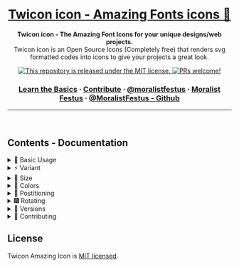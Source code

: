 <div>
  
<h1 align="center">
  <a href="https://github.com/moralistfestus/twicon-icon">
	Twicon icon - Amazing Fonts icons 🌟 
  </a>
</h1>

<p align="center">
  <strong>Twicon icon - The Amazing Font Icons for your unique designs/web projects.</strong><br>
	Twicon icon is an Open Source Icons (Completely free) that renders svg formatted codes into icons to give your projects a great look. 
</p>

<p align="center">
 
<a href="https://github.com/MoralistFestus/twicon-icon/blob/master/LICENSE">
    <img src="https://img.shields.io/badge/license-MIT-blue.svg" alt="This repository is released under the MIT license." />
  </a>
  
  <a href="https://github.com/MoralistFestus/twicon-icon/blob/master/CONTRIBUTING.md">
    <img src="https://img.shields.io/badge/PRs-welcome-brightgreen.svg" alt="PRs welcome!" />
  </a>
</p>

<h3 align="center">  
  <a href="https://www.developercircleresources.com/learningPath/open-source">Learn the Basics</a>
  <span> · </span>
  <a href="https://github.com/MoralistFestus/twicon-icon/blob/master/CONTRIBUTING.md">Contribute</a>
  <span> · </span>
  <a href="https://twitter.com/moralistfestus">@moralistfestus</a>
  <span> · </span>
  <a href="https://facebook.com/moralist.festus">Moralist Festus</a>
  <span> · </span>
  <a href="https://github.com/MoralistFestus">@MoralistFestus - Github</a>
</h3>

</div>

---

<br />

## Contents - Documentation

<details>
  <summary>
    🚀 Basic Usage
  </summary>

<br />

### CDN
```html
    <!-- Releases by tagged name -->
   <!-- not recommended for production purposes -->
https://cdn.jsdelivr.net/gh/MoralistFestus/twicon-icon/css/twicon.css
   
   <!-- Changes with Minor releases -->
https://cdn.jsdelivr.net/gh/MoralistFestus/twicon-icon@0.1.1/css/twicon.css
  
   <!-- Changes with Minor releases -->
https://cdn.jsdelivr.net/gh/MoralistFestus/twicon-icon@1.1.1/css/twicon.css

   <!-- Changes with Major releases - recommended -->
https://cdn.jsdelivr.net/gh/MoralistFestus/twicon-icon@1.2.1/css/twicon.css

   <!-- Recommended for production purposes - latest release -->
https://cdn.jsdelivr.net/gh/MoralistFestus/twicon-icon@1.3.2/css/twicon.css

   <!-- Recommended for production purposes - latest release (include all.css) -->
https://cdn.jsdelivr.net/gh/MoralistFestus/twicon-icon@1.3.2/css/all.css

```

### CDN - Animation
```html
https://cdn.jsdelivr.net/gh/MoralistFestus/twicon-icon@1.3.2/css/animation.css
```
All e.g(`.css` file) is followed by a minfied version (`.min.css` file) for each respective files.
We recommend you use the **all.css** or **all.min.css**.

The twicon icons Component is an easy and performant way to use twicon in your app. The component will dynamically load an SVG for each icon, so your app is only requesting the icons that you need. For example:

```html
  <!-- generate home 🏡 icon -->
	<i class="twicon-home"></i>
```

</details>

<details>
  <summary>
    ⚡ Variant
  </summary>

<br />

Each app icon in twicon has a/an `empty`, `squared` `border` `border-circle` and `circled` variant. These different variants are provided to make your web/app feel native to a variety of platforms. The filled variant uses the default name without a suffix. 

```html
<!-- generating different variants for icons -->
	<i class="twicon-camera"></i>
        <!-- circled variant -->
	<i class="twicon-info-circled"></i>
        <!-- squared variant -->
	<i class="twicon-facebook-squared"></i>
        <!-- empty variant -->
	<i class="twicon-heart-empty"></i>
        <!-- border variant -->
	<i class="twicon-css3 twicon-border"></i>
        <!-- border-circle variant -->
	<i class="twicon-html3 twicon-border-circle"></i>
```


</details>

<details>
  <summary>
    🌟 Size 
  </summary>

<br />

To specify the icon size, you can use the `twicon-size` attribute for our pre-defined font sizes.

```html
      <!-- specifying sizes for icons -->
        <!-- 5x icon size -->
	<i class="twicon-home twicon-5x"></i>
        <!-- 4x icon size -->
	<i class="twicon-camera twicon-4x"></i>
        <!-- 3x icon size -->
	<i class="twicon-meetup twicon-3x"></i>
        <!-- 2x icon size -->
	<i class="twicon-facebook-squared twicon-2x"></i>
        <!-- large icon size -->
	<i class="twicon-heart-empty twicon-lg"></i>
        <!-- normal icon size -->
	<i class="twicon-twitter"></i>
```

Or you can set a specific size by applying the `font-size` CSS property on the `.twicon` class component. It's recommended to use pixel sizes that are a multiple of 8 (8, 16, 32, 64, etc.)

```css
.twicon {
  font-size: 64px; /* your icon size */
}
```

</details>

<details>
  <summary>
    🎨 Colors
  </summary>
  
<br />

Few inbuilt colors are available for use. You need to add the color attribute to the icon like `.dark`.

The following colors are available:
basic, secondary, danger, gold, cool, soft, light, dark, vital

```html
	<!-- specifying icon colors -->
	     <!-- dark color -->
	<i class="twicon-github twicon-5x dark"></i>
	     <!-- vital color -->
	<i class="twicon-twitter twicon-5x vital"></i>
```

Specify your own icon color by applying the `color` CSS property on the `.twicon` class component.

```css
.twicon {
  color: blue;
}
```

</details>

<details>
  <summary>
    🎉 Postitioning
  </summary>

<br />

Specify Icon position by applying the `pull-left` or `pull-right` class component.

```html
<!-- Specifying icon positions, pull left and right positioning -->
        <!-- pull right -->
	<i class="twicon-download pull-right"></i>
	    <!-- pull left -->
	<i class="twicon-download pull-left"></i>
```

</details>
<details>
  <summary>
    🎆 Rotating 
  </summary>

<br />

To use the rotate features of Twicon amazing icons. Include the **animation.css** file in your html file or by CDN;

```html
https://cdn.jsdelivr.net/gh/MoralistFestus/twicon-icon@1.3.2/css/animation.css
```

Specify Icon rotation by applying the inbuilt `twicon-rotate-` class component.

```html
		<!-- specifying icon rotation by percent -->
				<!-- rotate 45% -->
	<i class="twicon-camera twicon-5x twicon-rotate-45"></i>
				<!-- rotate 90% -->
	<i class="twicon-meetup twicon-5x twicon-rotate-90"></i>
				<!-- rotate 180% -->
	<i class="twicon-smile twicon-5x twicon-rotate-180"></i>
				<!-- rotate 270% -->
	<i class="twicon-whatsapp twicon-5x twicon-rotate-270"></i>
			  <!-- rotate flip-vertical -->
	<i class="twicon-heart twicon-5x twicon-flip-vertical"></i>
		     <!-- rotate flip-horizontal -->
	<i class="twicon-comment twicon-5x twicon-flip-horizontal"></i>
```

Also, the **animation.css** contains basic animation function.
Specify animation function by applying the `animate-spin` class component. E.g 👇

```html
           <!-- animation spin component -->
	<i class="twicon-camera twicon-5x animate-spin"></i>
```

</details>

<details>
  <summary>
    🌌 Versions 
  </summary>

<br />

Twicon latest release is **v1.3.2** - recommended for development and production purposes. 

### Older versions
- v0.1.1
- v1.1.1
- v1.2.1

Need older versions of twicon, check the releases section to get the older versions based on tagged version.

</details>

<details>
  <summary>
    👐 Contributing
  </summary>
  
<br /> 

Interested to contribute to this open source project, Please read the [Contributing Guidelines](./CONTRIBUTING.md) 
Thanks for showing interesting in using Twicon Icon. Do share with other developers.!
</details>


## License

Twicon Amazing Icon is [MIT licensed](./LICENSE).

